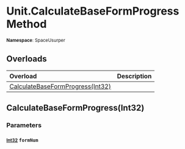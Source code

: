 # Unit.CalculateBaseFormProgress Method

<small>**Namespace**: SpaceUsurper</small>

## Overloads

<div markdown="1" class="member-table">

| Overload | Description |
| :------- | ----------- |
| [CalculateBaseFormProgress(Int32)](#Int32_) |  | 

</div>

## CalculateBaseFormProgress(Int32)
### Parameters
#### <small>[Int32](https://docs.microsoft.com/en-us/dotnet/api/system.int32?view=netframework-4.5)</small> `formNum`

